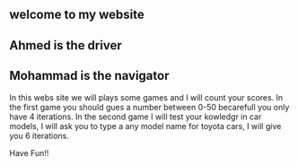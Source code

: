 ## welcome to my website

## Ahmed is the driver
## Mohammad is the navigator

In this webs site we will plays some games and I will count your scores.
In the first game you should gues a number between 0-50 becarefull you only have 4 iterations.
In the second game I will test your kowledgr in car models, I will ask you to type a any model name for toyota cars, I will give you 6 iterations.


Have Fun!!
